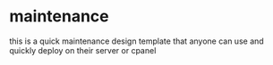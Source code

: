# maintenance
this is a quick maintenance design template that anyone can use and quickly deploy on their server or cpanel
